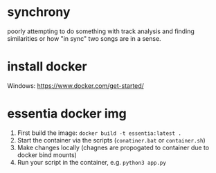 # synchrony
poorly attempting to do something with track analysis and finding similarities or how "in sync" two songs are in a sense. 

# install docker
Windows: https://www.docker.com/get-started/

# essentia docker img
1. First build the image: `docker build -t essentia:latest .`
2. Start the container via the scripts (`conatiner.bat` or `container.sh`)
3. Make changes locally (chagnes are propogated to container due to docker bind mounts)
4. Run your script in the container, e.g. `python3 app.py`
